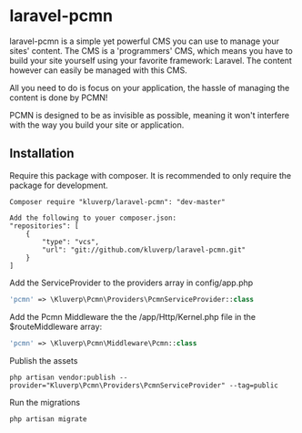 # laravel-pcmn
laravel-pcmn is a simple yet powerful CMS you can use to manage your sites' content.
The CMS is a 'programmers' CMS, which means you have to build your site yourself using your favorite framework: Laravel.
The content however can easily be managed with this CMS. 

All you need to do is focus on your application, the hassle of managing the content is done by PCMN!

PCMN is designed to be as invisible as possible, meaning it won't interfere with the way you build your site or application.


## Installation

Require this package with composer. It is recommended to only require the package for development.

```shell
Composer require "kluverp/laravel-pcmn": "dev-master"
```

```shell
Add the following to youer composer.json:
"repositories": [
    {
        "type": "vcs",
        "url": "git://github.com/kluverp/laravel-pcmn.git"
    }
]
```

Add the ServiceProvider to the providers array in config/app.php

```php
'pcmn' => \Kluverp\Pcmn\Providers\PcmnServiceProvider::class
```

Add the Pcmn Middleware the the /app/Http/Kernel.php file in the $routeMiddleware array:
```php
'pcmn' => \Kluverp\Pcmn\Middleware\Pcmn::class
```

Publish the assets

```shell
php artisan vendor:publish --provider="Kluverp\Pcmn\Providers\PcmnServiceProvider" --tag=public
```

Run the migrations
```shell
php artisan migrate
```
